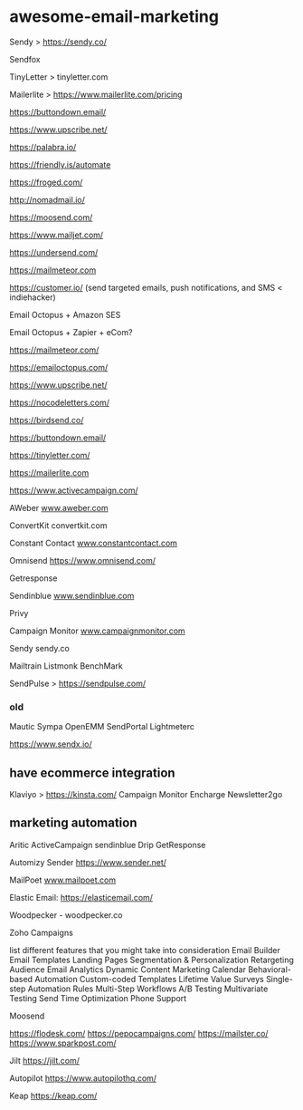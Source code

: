 # awesome-email-marketing


Sendy > https://sendy.co/

Sendfox

TinyLetter > tinyletter.com

Mailerlite > https://www.mailerlite.com/pricing

https://buttondown.email/

https://www.upscribe.net/

https://palabra.io/ 

https://friendly.is/automate 

https://froged.com/ 

http://nomadmail.io/ 

https://moosend.com/ 

https://www.mailjet.com/

https://undersend.com/ 

https://mailmeteor.com

https://customer.io/ (send targeted emails, push notifications, and SMS < indiehacker)

Email Octopus + Amazon SES

Email Octopus + Zapier + eCom?

https://mailmeteor.com/

https://emailoctopus.com/

https://www.upscribe.net/

https://nocodeletters.com/

https://birdsend.co/

https://buttondown.email/

https://tinyletter.com/

https://mailerlite.com

https://www.activecampaign.com/

AWeber  www.aweber.com

ConvertKit convertkit.com

Constant Contact www.constantcontact.com

Omnisend https://www.omnisend.com/

Getresponse

Sendinblue www.sendinblue.com

Privy 

Campaign Monitor www.campaignmonitor.com

Sendy sendy.co

Mailtrain 
Listmonk 
BenchMark 

SendPulse > https://sendpulse.com/

### old
Mautic 
Sympa
OpenEMM
SendPortal
Lightmeterc

https://www.sendx.io/

## have ecommerce integration
Klaviyo > https://kinsta.com/ 
Campaign Monitor
Encharge
Newsletter2go

## marketing automation
Aritic
ActiveCampaign
sendinblue
Drip
GetResponse


Automizy
Sender https://www.sender.net/

MailPoet www.mailpoet.com


Elastic Email: https://elasticemail.com/

Woodpecker - woodpecker.co 

Zoho Campaigns



list different features that you might take into consideration
Email Builder	
Email Templates	
Landing Pages
Segmentation & Personalization
Retargeting Audience
Email Analytics
Dynamic Content
Marketing Calendar
Behavioral-based Automation
Custom-coded Templates
Lifetime Value
Surveys
Single-step Automation Rules
Multi-Step Workflows
A/B Testing
Multivariate Testing
Send Time Optimization
Phone Support	


Moosend


https://flodesk.com/
https://pepocampaigns.com/
https://mailster.co/
https://www.sparkpost.com/

Jilt https://jilt.com/


Autopilot https://www.autopilothq.com/

Keap  https://keap.com/
